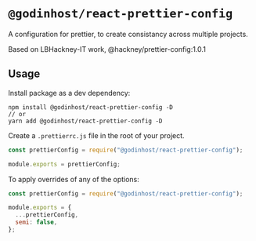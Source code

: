 # `@godinhost/react-prettier-config`

A configuration for prettier, to create consistancy across multiple projects.

Based on LBHackney-IT work, @hackney/prettier-config:1.0.1

## Usage

Install package as a dev dependency:

```
npm install @godinhost/react-prettier-config -D
// or
yarn add @godinhost/react-prettier-config -D
```

Create a `.prettierrc.js` file in the root of your project.

```js
const prettierConfig = require("@godinhost/react-prettier-config");

module.exports = prettierConfig;
```

To apply overrides of any of the options:

```js
const prettierConfig = require("@godinhost/react-prettier-config");

module.exports = {
  ...prettierConfig,
  semi: false,
};
```
